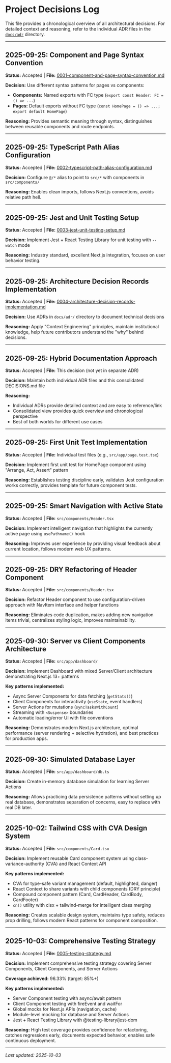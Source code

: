 # Project Decisions Log

This file provides a chronological overview of all architectural decisions. For detailed context and reasoning, refer to the individual ADR files in the [`docs/adr`](./adr/) directory.

---

## 2025-09-25: Component and Page Syntax Convention
**Status:** Accepted | **File:** [0001-component-and-page-syntax-convention.md](./adr/0001-component-and-page-syntax-convention.md)

**Decision:** Use different syntax patterns for pages vs components:
- **Components:** Named exports with FC type (`export const Header: FC = () => ...`)  
- **Pages:** Default exports without FC type (`const HomePage = () => ...; export default HomePage`)

**Reasoning:** Provides semantic meaning through syntax, distinguishes between reusable components and route endpoints.

---

## 2025-09-25: TypeScript Path Alias Configuration  
**Status:** Accepted | **File:** [0002-typescript-path-alias-configuration.md](./adr/0002-typescript-path-alias-configuration.md)

**Decision:** Configure `@/*` alias to point to `src/*` with components in `src/components/`

**Reasoning:** Enables clean imports, follows Next.js conventions, avoids relative path hell.

---

## 2025-09-25: Jest and Unit Testing Setup
**Status:** Accepted | **File:** [0003-jest-unit-testing-setup.md](./adr/0003-jest-unit-testing-setup.md)

**Decision:** Implement Jest + React Testing Library for unit testing with `--watch` mode

**Reasoning:** Industry standard, excellent Next.js integration, focuses on user behavior testing.

---

## 2025-09-25: Architecture Decision Records Implementation
**Status:** Accepted | **File:** [0004-architecture-decision-records-implementation.md](./adr/0004-architecture-decision-records-implementation.md)

**Decision:** Use ADRs in `docs/adr/` directory to document technical decisions

**Reasoning:** Apply "Context Engineering" principles, maintain institutional knowledge, help future contributors understand the "why" behind decisions.

---

## 2025-09-25: Hybrid Documentation Approach
**Status:** Accepted | **File:** This decision (not yet in separate ADR)

**Decision:** Maintain both individual ADR files and this consolidated DECISIONS.md file

**Reasoning:** 
- Individual ADRs provide detailed context and are easy to reference/link
- Consolidated view provides quick overview and chronological perspective
- Best of both worlds for different use cases

---

## 2025-09-25: First Unit Test Implementation
**Status:** Accepted | **File:** Individual test files (e.g., `src/app/page.test.tsx`)

**Decision:** Implement first unit test for HomePage component using "Arrange, Act, Assert" pattern

**Reasoning:** Establishes testing discipline early, validates Jest configuration works correctly, provides template for future component tests.

---

## 2025-09-25: Smart Navigation with Active State
**Status:** Accepted | **File:** `src/components/Header.tsx`

**Decision:** Implement intelligent navigation that highlights the currently active page using `usePathname()` hook

**Reasoning:** Improves user experience by providing visual feedback about current location, follows modern web UX patterns.

---

## 2025-09-25: DRY Refactoring of Header Component
**Status:** Accepted | **File:** `src/components/Header.tsx`

**Decision:** Refactor Header component to use configuration-driven approach with NavItem interface and helper functions

**Reasoning:** Eliminates code duplication, makes adding new navigation items trivial, centralizes styling logic, improves maintainability.

---

## 2025-09-30: Server vs Client Components Architecture
**Status:** Accepted | **File:** `src/app/dashboard/`

**Decision:** Implement Dashboard with mixed Server/Client architecture demonstrating Next.js 13+ patterns

**Key patterns implemented:**
- Async Server Components for data fetching (`getStats()`)
- Client Components for interactivity (`useState`, event handlers)
- Server Actions for mutations (`syncTasksWithCount`)
- Streaming with `<Suspense>` boundaries
- Automatic loading/error UI with file conventions

**Reasoning:** Demonstrates modern Next.js architecture, optimal performance (server rendering + selective hydration), and best practices for production apps.

---

## 2025-09-30: Simulated Database Layer
**Status:** Accepted | **File:** `src/app/dashboard/db.ts`

**Decision:** Create in-memory database simulation for learning Server Actions

**Reasoning:** Allows practicing data persistence patterns without setting up real database, demonstrates separation of concerns, easy to replace with real DB later.

---

## 2025-10-02: Tailwind CSS with CVA Design System
**Status:** Accepted | **File:** `src/components/Card.tsx`

**Decision:** Implement reusable Card component system using class-variance-authority (CVA) and React Context API

**Key patterns implemented:**
- CVA for type-safe variant management (default, highlighted, danger)
- React Context to share variants with child components (DRY principle)
- Compound component pattern (Card, CardHeader, CardBody, CardFooter)
- `cn()` utility with clsx + tailwind-merge for intelligent class merging

**Reasoning:** Creates scalable design system, maintains type safety, reduces prop drilling, follows modern React patterns for component composition.

---

## 2025-10-03: Comprehensive Testing Strategy
**Status:** Accepted | **File:** [0005-testing-strategy.md](./adr/0005-testing-strategy.md)

**Decision:** Implement comprehensive testing strategy covering Server Components, Client Components, and Server Actions

**Coverage achieved:** 96.33% (target: 85%+)

**Key patterns implemented:**
- Server Component testing with async/await pattern
- Client Component testing with fireEvent and waitFor
- Global mocks for Next.js APIs (navigation, cache)
- Module-level mocking for database and Server Actions
- Jest + React Testing Library with @testing-library/jest-dom

**Reasoning:** High test coverage provides confidence for refactoring, catches regressions early, documents expected behavior, enables safe continuous deployment.

---

*Last updated: 2025-10-03*